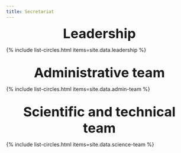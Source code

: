 ```yaml
---
title: Secretariat  
---
```


<style>
body { background-image: none; }
</style>

<div style="font-size: 36px; font-weight: bold; text-align:center;">Leadership</div>

{% include list-circles.html items=site.data.leadership %}

<br/>
<div style="font-size: 36px; font-weight: bold; text-align:center;">Administrative team</div>

{% include list-circles.html items=site.data.admin-team %}

<br/>
<div style="font-size: 36px; font-weight: bold; text-align:center;">Scientific and technical team</div>

{% include list-circles.html items=site.data.science-team %}
